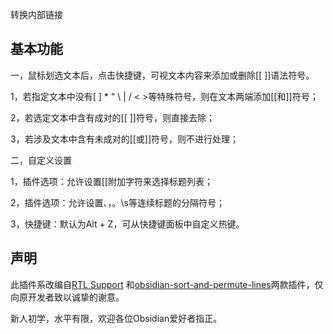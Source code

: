 转换内部链接

## 基本功能
一，鼠标划选文本后，点击快捷键，可视文本内容来添加或删除[[ ]]语法符号。

1，若指定文本中没有[ ] * " \ | / < >等特殊符号，则在文本两端添加[[和]]符号；

2，若选定文本中含有成对的[[ ]]符号，则直接去除；

3，若涉及文本中含有未成对的[[或]]符号，则不进行处理；

二，自定义设置

1，插件选项：允许设置[[附加字符来选择标题列表；

2，插件选项：允许设置、，。\s等连续标题的分隔符号；

3，快捷键：默认为Alt + Z，可从快捷键面板中自定义热键。

## 声明
此插件系改编自[RTL Support](https://github.com/esm7/obsidian-rtl) 和[obsidian-sort-and-permute-lines](https://github.com/Vinzent03/obsidian-sort-and-permute-lines)两款插件，仅向原开发者致以诚挚的谢意。

新人初学，水平有限，欢迎各位Obsidian爱好者指正。